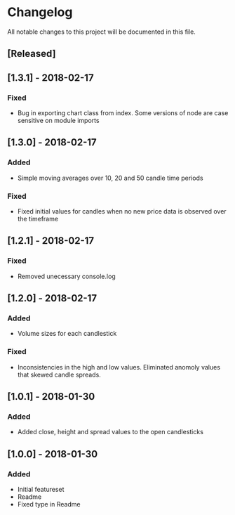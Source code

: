 # Changelog
All notable changes to this project will be documented in this file.


## [Released]

## [1.3.1] - 2018-02-17
### Fixed
- Bug in exporting chart class from index.  Some versions of node are case sensitive on module imports

## [1.3.0] - 2018-02-17
### Added
- Simple moving averages over 10, 20 and 50 candle time periods

### Fixed
- Fixed initial values for candles when no new price data is observed over the timeframe

## [1.2.1] - 2018-02-17
### Fixed
- Removed unecessary console.log

## [1.2.0] - 2018-02-17
### Added
- Volume sizes for each candlestick

### Fixed
- Inconsistencies in the high and low values.  Eliminated anomoly values that skewed candle spreads.

## [1.0.1] - 2018-01-30
### Added
- Added close, height and spread values to the open candlesticks

## [1.0.0] - 2018-01-30
### Added
- Initial featureset
- Readme
- Fixed type in Readme